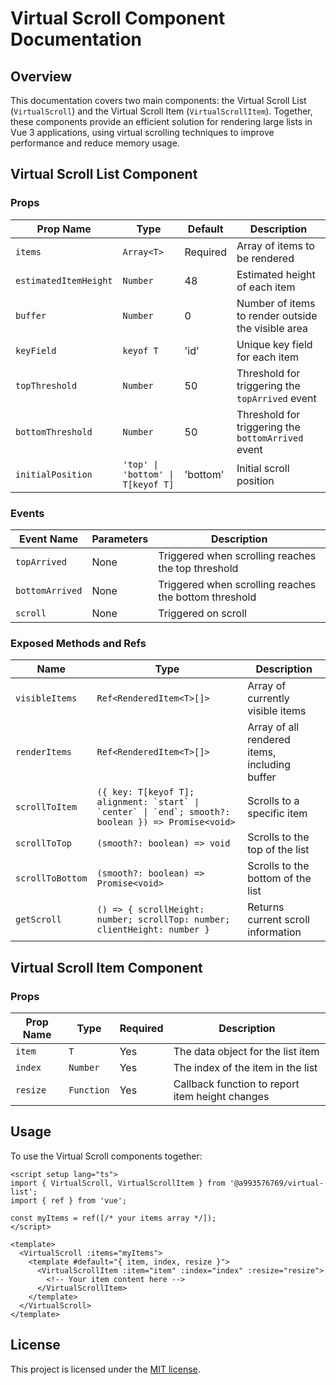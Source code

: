 # Virtual Scroll Component Documentation

## Overview

This documentation covers two main components: the Virtual Scroll List (`VirtualScroll`) and the Virtual Scroll Item (`VirtualScrollItem`). Together, these components provide an efficient solution for rendering large lists in Vue 3 applications, using virtual scrolling techniques to improve performance and reduce memory usage.

## Virtual Scroll List Component

### Props

| Prop Name | Type | Default | Description |
|-----------|------|---------|-------------|
| `items` | `Array<T>` | Required | Array of items to be rendered |
| `estimatedItemHeight` | `Number` | 48 | Estimated height of each item |
| `buffer` | `Number` | 0 | Number of items to render outside the visible area |
| `keyField` | `keyof T` | 'id' | Unique key field for each item |
| `topThreshold` | `Number` | 50 | Threshold for triggering the `topArrived` event |
| `bottomThreshold` | `Number` | 50 | Threshold for triggering the `bottomArrived` event |
| `initialPosition` | `'top' \| 'bottom' \| T[keyof T]` | 'bottom' | Initial scroll position |

### Events

| Event Name | Parameters | Description |
|------------|------------|-------------|
| `topArrived` | None | Triggered when scrolling reaches the top threshold |
| `bottomArrived` | None | Triggered when scrolling reaches the bottom threshold |
| `scroll` | None | Triggered on scroll |

### Exposed Methods and Refs

| Name | Type | Description |
|------|------|-------------|
| `visibleItems` | `Ref<RenderedItem<T>[]>` | Array of currently visible items |
| `renderItems` | `Ref<RenderedItem<T>[]>` | Array of all rendered items, including buffer |
| `scrollToItem` | ``({ key: T[keyof T]; alignment: `start` \| `center` \| `end`; smooth?: boolean }) => Promise<void>`` | Scrolls to a specific item |
| `scrollToTop` | `(smooth?: boolean) => void` | Scrolls to the top of the list |
| `scrollToBottom` | `(smooth?: boolean) => Promise<void>` | Scrolls to the bottom of the list |
| `getScroll` | `() => { scrollHeight: number; scrollTop: number; clientHeight: number }` | Returns current scroll information |

## Virtual Scroll Item Component

### Props

| Prop Name | Type | Required | Description |
|-----------|------|----------|-------------|
| `item` | `T` | Yes | The data object for the list item |
| `index` | `Number` | Yes | The index of the item in the list |
| `resize` | `Function` | Yes | Callback function to report item height changes |

## Usage

To use the Virtual Scroll components together:

```vue
<script setup lang="ts">
import { VirtualScroll, VirtualScrollItem } from '@a993576769/virtual-list';
import { ref } from 'vue';

const myItems = ref([/* your items array */]);
</script>

<template>
  <VirtualScroll :items="myItems">
    <template #default="{ item, index, resize }">
      <VirtualScrollItem :item="item" :index="index" :resize="resize">
        <!-- Your item content here -->
      </VirtualScrollItem>
    </template>
  </VirtualScroll>
</template>
```

## License

This project is licensed under the [MIT license](https://opensource.org/licenses/MIT).
